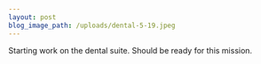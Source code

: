 ```yaml
---
layout: post
blog_image_path: /uploads/dental-5-19.jpeg
---
```


Starting work on the dental suite. Should be ready for this mission.